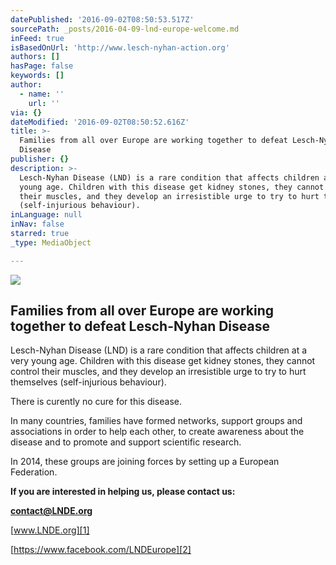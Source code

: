 ```yaml
---
datePublished: '2016-09-02T08:50:53.517Z'
sourcePath: _posts/2016-04-09-lnd-europe-welcome.md
inFeed: true
isBasedOnUrl: 'http://www.lesch-nyhan-action.org'
authors: []
hasPage: false
keywords: []
author:
  - name: ''
    url: ''
via: {}
dateModified: '2016-09-02T08:50:52.616Z'
title: >-
  Families from all over Europe are working together to defeat Lesch-Nyhan
  Disease
publisher: {}
description: >-
  Lesch-Nyhan Disease (LND) is a rare condition that affects children at a very
  young age. Children with this disease get kidney stones, they cannot control
  their muscles, and they develop an irresistible urge to try to hurt themselves
  (self-injurious behaviour).
inLanguage: null
inNav: false
starred: true
_type: MediaObject

---
```

![](https://s3-us-west-2.amazonaws.com/the-grid-img/p/58607461128ece9966ff508f5d4a03821c8645f5.png)

## Families from all over Europe are working together to defeat Lesch-Nyhan Disease

Lesch-Nyhan Disease (LND) is a rare condition that affects children at a very young age. Children with this disease get kidney stones, they cannot control their muscles, and they develop an irresistible urge to try to hurt themselves (self-injurious behaviour).

There is curently no cure for this disease.

In many countries, families have formed networks, support groups and associations in order to help each other, to create awareness about the disease and to promote and support scientific research.

In 2014, these groups are joining forces by setting up a European Federation.

**If you are interested in helping us, please contact us:**

**[contact@LNDE.org][0]**

[www.LNDE.org][1]

[https://www.facebook.com/LNDEurope][2]

[0]: mailto:contact@LNDE.org
[1]: http://www.LNDE.org/ "www.LNDE.org"
[2]: https://www.facebook.com/LNDEurope/ "https://www.facebook.com/LNDEurope/"